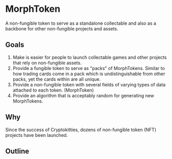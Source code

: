 # MorphToken
A non-fungible token to serve as a standalone collectable and also as a backbone for other non-fungible projects and assets.

## Goals
1. Make is easier for people to launch collectable games and other projects that rely on non-fungible assets.
2. Provide a fungible token to serve as "packs" of MorphTokens. Similar to how trading cards come in a pack which is undistinguishable from other packs, yet the cards within are all unique.
3. Provide a non-fungible token with several fields of varying types of data attached to each token. (MorphToken)
4. Provide an algorithm that is acceptably random for generating new MorphTokens.

## Why
Since the success of Cryptokitties, dozens of non-fungible token (NFT) projects have been launched.

## Outline
